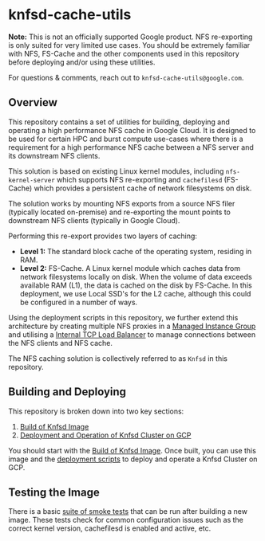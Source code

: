 # knfsd-cache-utils

**Note:** This is not an officially supported Google product. NFS re-exporting is only suited for very limited use cases. You should be extremely familiar with NFS, FS-Cache and the other components used in this repository before deploying and/or using these utilities.

For questions & comments, reach out to `knfsd-cache-utils@google.com`.

## Overview

This repository contains a set of utilities for building, deploying and operating a high performance NFS cache in Google Cloud. It is designed to be used for certain HPC and burst compute use-cases where there is a requirement for a high performance NFS cache between a NFS server and its downstream NFS clients.

This solution is based on existing Linux kernel modules, including `nfs-kernel-server` which supports NFS re-exporting and `cachefilesd` (FS-Cache) which provides a persistent cache of network filesystems on disk.

The solution works by mounting NFS exports from a source NFS filer (typically located on-premise) and re-exporting the mount points to downstream NFS clients (typically in Google Cloud).

Performing this re-export provides two layers of caching:

* **Level 1:** The standard block cache of the operating system, residing in RAM.
* **Level 2:** FS-Cache. A Linux kernel module which caches data from network filesystems locally on disk. When the volume of data exceeds available RAM (L1), the data is cached on the disk by FS-Cache. In this deployment, we use Local SSD's for the L2 cache, although this could be configured in a number of ways.

Using the deployment scripts in this repository, we further extend this architecture by creating multiple NFS proxies in a [Managed Instance Group](https://cloud.google.com/compute/docs/instance-groups) and utilising a [Internal TCP Load Balancer](https://cloud.google.com/load-balancing/docs/internal) to manage connections between the NFS clients and NFS cache.

The NFS caching solution is collectively referred to as `Knfsd` in this repository.

## Building and Deploying

This repository is broken down into two key sections:

1. [Build of Knfsd Image](image/)
2. [Deployment and Operation of Knfsd Cluster on GCP](deployment/)


You should start with the [Build of Knfsd Image](image/). Once built, you can use this image and the [deployment scripts](deployment/) to deploy and operate a Knfsd Cluster on GCP.

## Testing the Image

There is a basic [suite of smoke tests](image/smoke-tests/) that can be run after building a new image. These tests check for common configuration issues such as the correct kernel version, cachefilesd is enabled and active, etc.

